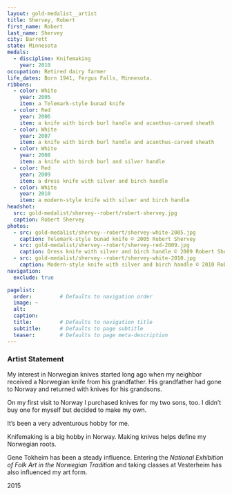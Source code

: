 ```yaml
---
layout: gold-medalist__artist
title: Shervey, Robert
first_name: Robert
last_name: Shervey
city: Barrett
state: Minnesota
medals: 
  - discipline: Knifemaking
    year: 2010
occupation: Retired dairy farmer 
life_dates: Born 1941, Fergus Falls, Minnesota.
ribbons: 
  - color: White
    year: 2005
    item: a Telemark-style bunad knife
  - color: Red
    year: 2006
    item: a knife with birch burl handle and acanthus-carved sheath
  - color: White
    year: 2007
    item: a knife with birch burl handle and acanthus-carved sheath
  - color: White 
    year: 2008
    item: a knife with birch burl and silver handle
  - color: Red
    year: 2009
    item: a dress knife with silver and birch handle
  - color: White 
    year: 2010
    item: a modern-style knife with silver and birch handle
headshot:
  src: gold-medalist/shervey--robert/robert-shervey.jpg
  caption: Robert Shervey
photos:
  - src: gold-medalist/shervey--robert/shervey-white-2005.jpg
    caption: Telemark-style bunad knife © 2005 Robert Shervey
  - src: gold-medalist/shervey--robert/shervey-red-2009.jpg
    caption: Dress knife with silver and birch handle © 2009 Robert Shervey
  - src: gold-medalist/shervey--robert/shervey-white-2010.jpg
    caption: Modern-style knife with silver and birch handle © 2010 Robert Shervey
navigation:
  exclude: true

pagelist:
  order:         # Defaults to navigation order  
  image: ~
  alt:
  caption:
  title:         # Defaults to navigation title
  subtitle:      # Defaults to page subtitle
  teaser:        # Defaults to page meta-description  
---
```

### Artist Statement

My interest in Norwegian knives started long ago when my neighbor received a Norwegian knife from his grandfather. His grandfather had gone to Norway and returned with knives for his grandsons.

On my first visit to Norway I purchased knives for my two sons, too. I didn’t buy one for myself but decided to make my own.

It’s been a very adventurous hobby for me.

Knifemaking is a big hobby in Norway. Making knives helps define my Norwegian roots.

Gene Tokheim has been a steady influence. Entering the _National Exhibition of Folk Art in the Norwegian Tradition_ and taking classes at Vesterheim has also influenced my art form. 

2015